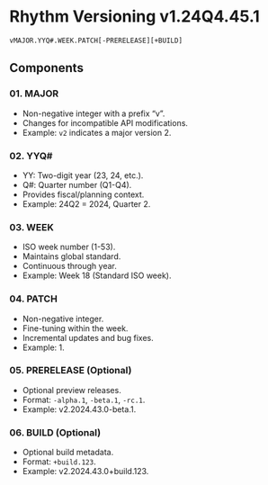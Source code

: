 # Rhythm Versioning v1.24Q4.45.1

```
vMAJOR.YYQ#.WEEK.PATCH[-PRERELEASE][+BUILD]
```

## Components

### 01. MAJOR
- Non-negative integer with a prefix “v”.
- Changes for incompatible API modifications.
- Example: `v2` indicates a major version 2.

### 02. YYQ#
- YY: Two-digit year (23, 24, etc.).
- Q#: Quarter number (Q1-Q4).
- Provides fiscal/planning context.
- Example: 24Q2 = 2024, Quarter 2.

### 03. WEEK
- ISO week number (1-53).
- Maintains global standard.
- Continuous through year.
- Example: Week 18 (Standard ISO week).

### 04. PATCH
- Non-negative integer.
- Fine-tuning within the week.
- Incremental updates and bug fixes.
- Example: 1.

### 05. PRERELEASE (Optional)
- Optional preview releases.
- Format: `-alpha.1`, `-beta.1`, `-rc.1`.
- Example: v2.2024.43.0-beta.1.

### 06. BUILD (Optional)
- Optional build metadata.
- Format: `+build.123`.
- Example: v2.2024.43.0+build.123.